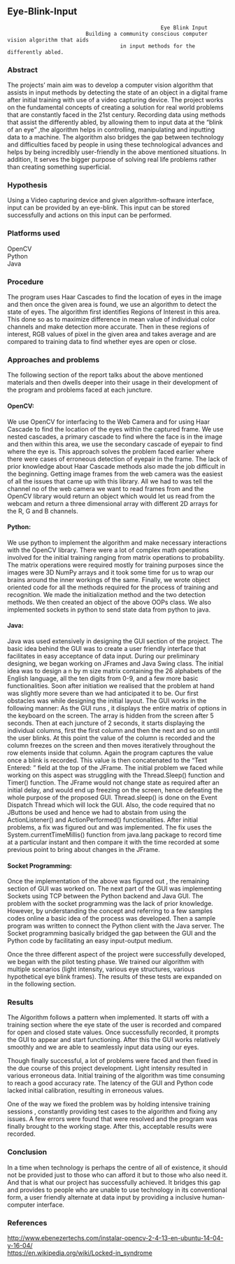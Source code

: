 ## Eye-Blink-Input
                                                     Eye Blink Input
                             Building a community conscious computer vision algorithm that aids
                                        in input methods for the differently abled.


### Abstract
				              			
The projects’ main aim was to develop a computer vision algorithm that assists in input methods by detecting the state of an object in a digital frame after initial training with use of a video capturing device.
The project works on the fundamental concepts of creating a solution for real world problems that are constantly faced in the 21st century. Recording data using methods that assist the differently abled, by allowing them to input data at the “blink of an eye” ,the algorithm helps in controlling, manipulating and inputting data to a machine.
The algorithm also bridges the gap between technology and difficulties faced by people in using these technological advances and helps by being incredibly user-friendly in the above mentioned situations. In addition, It serves the bigger purpose of solving real life problems rather than creating something superficial.

### Hypothesis
							
Using a Video capturing device and given algorithm-software interface, input can be provided by an eye-blink. This input can be stored successfully and actions on this input can be performed.

### Platforms used
OpenCV <br>
Python <br>
Java

### Procedure

The program uses Haar Cascades to find the location of eyes in the image and then once the given area is found, we use an algorithm to detect the state of eyes. The algorithm first identifies Regions of Interest in this area. This done so as to maximize difference in mean value of individual color channels and make detection more accurate. Then in these regions of interest, RGB values of pixel in the given area and takes average and are compared to training data to find whether eyes are open or close.

### Approaches and problems
		            				     
The following section of the report talks about the above mentioned materials and then dwells deeper into their usage in their development of the program and problems faced at each juncture. 

#### OpenCV:
We use OpenCV for interfacing to the Web Camera and for using Haar Cascade to find the location of the eyes within the captured frame. We use nested cascades, a primary cascade to find where the face is in the image and then within this area, we use the secondary cascade of eyepair to find where the eye is. This approach solves the problem faced earlier where there were cases of erroneous detection of eyepair in the frame. The lack of prior knowledge about Haar Cascade methods also made the job difficult in the beginning. 
Getting image frames from the web camera was the easiest of all the issues that came up with this library. All we had to was tell the channel no of the web camera we want to read frames from and the OpenCV library would return an object which would let us read from the webcam and return a three dimensional array with different 2D arrays for the R, G and B channels.


#### Python:
We use python to implement the algorithm and make necessary interactions with the OpenCV library. There were a lot of complex math operations involved for the initial training ranging from matrix operations to probability. The matrix operations were required mostly for training purposes since the images were 3D NumPy arrays and it took some time for us to wrap our brains around the inner workings of the same. Finally, we wrote object oriented code for all the methods required for the process of training and recognition. We made the initialization method and the two detection methods. We then created an object of the above OOPs class. We also implemented sockets in python to send state data from python to java.


#### Java:				              
Java was used extensively in designing the GUI section of the project. The basic idea behind the GUI was to create a user friendly interface that facilitates in easy acceptance of data input. During our preliminary designing, we began working on JFrames and Java Swing class. The initial idea was to design a n by m size matrix containing the  26 alphabets of the English language,  all the ten digits from 0-9, and a few more basic functionalities. Soon after initiation we realised that the problem at hand was slightly more severe than we had anticipated it to be. Our first obstacles was while designing the initial layout. The GUI works in the following manner:
As the GUI runs , it displays the entire matrix of options in the keyboard on the screen. The array is hidden from the screen after 5 seconds. Then at each juncture of 2 seconds, it starts displaying the individual columns, first the first column and then the next and so on until the user blinks. At this point the value of the column is recorded and the column freezes on the screen and then moves iteratively throughout the row elements inside that column. Again the program captures the value once a blink is recorded. This value is then concatenated to the “Text Entered: ” field at the top of the JFrame.
The initial problem we faced while working on this aspect was struggling with the Thread.Sleep() function and Timer() function. The JFrame would not change state as required after an initial delay, and would end up freezing on the screen, hence defeating the whole purpose of the proposed GUI. Thread.sleep() is done on the Event Dispatch Thread which will lock the GUI. Also, the code required that no JButtons be used and hence we had to abstain from using the ActionListener() and ActionPerformed() functionalities. After initial problems, a fix was figured out and was implemented. The fix uses the System.currentTimeMillis() function from java.lang package to record time at a particular instant and then compare it with the time recorded at some previous point to bring about changes in the JFrame.


#### Socket Programming:					           
Once the implementation of the above was figured out , the remaining section of GUI was worked on. The next part of the GUI was implementing Sockets using TCP between the Python backend and Java GUI. The problem with the socket programming was the lack of prior knowledge. However, by understanding the concept and referring to a few samples codes online a basic idea of the process was developed. Then a sample program was written to connect the Python  client with the Java server. The Socket programming basically bridged the gap between the GUI and the Python code by facilitating an easy input-output medium.

  
Once the three different aspect of the project were successfully developed, we began with the pilot testing phase. We trained our algorithm with multiple scenarios (light intensity, various eye structures, various hypothetical eye blink frames). The results of these tests are expanded on in the following section. 

### Results        
The Algorithm follows a pattern when implemented. It starts off with a training section where the eye state of the user is recorded and compared for open and closed state values. Once successfully recorded, it prompts the GUI to appear and start functioning. After this the GUI works relatively smoothly and we are able to seamlessly input data using our eyes.

Though finally successful, a lot of problems were faced and then fixed in the due course of this project development.
Light intensity resulted in various erroneous data. 
Initial training of the algorithm was time consuming to reach a good accuracy rate.
The latency of the GUI and Python code lacked initial calibration, resulting in erroneous values.  

One of the way we fixed the problem was by holding intensive training sessions , constantly providing test cases to the algorithm and fixing any issues. A few errors were found that were resolved and the program was finally brought to the working stage. After this, acceptable results were recorded.

### Conclusion

In a time when technology is perhaps the centre of all of existence, it should not be provided just to those who can afford it but to those who also need it. And that is what our project has successfully achieved. It bridges this gap and provides to people who are unable to use technology in its conventional form, a user friendly alternate at data input by providing a inclusive human-computer interface.

### References
http://www.ebenezertechs.com/instalar-opencv-2-4-13-en-ubuntu-14-04-y-16-04/
<br>
https://en.wikipedia.org/wiki/Locked-in_syndrome

